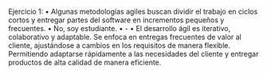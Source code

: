 Ejercicio 1:
•	Algunas metodologías agiles buscan dividir el trabajo en ciclos cortos y entregar partes del software en incrementos pequeños y frecuentes.
•	No, soy estudiante.
•	-
•	El desarrollo ágil es iterativo, colaborativo y adaptable. Se enfoca en entregas frecuentes de valor al cliente, ajustándose a cambios en los requisitos de manera flexible. Permitiendo adaptarse rápidamente a las necesidades del cliente y entregar productos de alta calidad de manera eficiente.